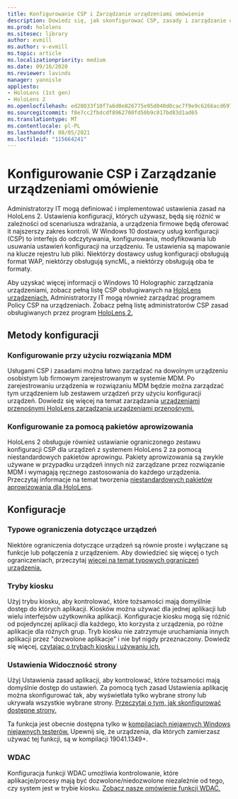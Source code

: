 ```yaml
---
title: Konfigurowanie CSP i Zarządzanie urządzeniami omówienie
description: Dowiedz się, jak skonfigurować CSP, zasady i zarządzanie urządzeniami przy użyciu pakietów Zarządzanie urządzeniami mobilnych i inicjowania obsługi administracyjnej.
ms.prod: hololens
ms.sitesec: library
author: evmill
ms.author: v-evmill
ms.topic: article
ms.localizationpriority: medium
ms.date: 09/16/2020
ms.reviewer: lavinds
manager: yannisle
appliesto:
- HoloLens (1st gen)
- HoloLens 2
ms.openlocfilehash: ed28033f10f7a6d0e826775e95d040d0cac7f9e9c6266acd6975d3532f6d8067
ms.sourcegitcommit: f8e7cc2fbdcdf8962700fd50b9c017bd83d1ad65
ms.translationtype: MT
ms.contentlocale: pl-PL
ms.lasthandoff: 08/05/2021
ms.locfileid: "115664241"
---
```

# <a name="configure-csps-and-device-management-overview"></a>Konfigurowanie CSP i Zarządzanie urządzeniami omówienie

Administratorzy IT mogą definiować i implementować ustawienia zasad na HoloLens 2. Ustawienia konfiguracji, których używasz, będą się różnić w zależności od scenariusza wdrażania, a urządzenia firmowe będą oferować it najszerszy zakres kontroli. W Windows 10 dostawcy usług konfiguracji (CSP) to interfejs do odczytywania, konfigurowania, modyfikowania lub usuwania ustawień konfiguracji na urządzeniu. Te ustawienia są mapowanie na klucze rejestru lub pliki. Niektórzy dostawcy usług konfiguracji obsługują format WAP, niektórzy obsługują syncML, a niektórzy obsługują oba te formaty.

Aby uzyskać więcej informacji o Windows 10 Holographic zarządzania urządzeniami, zobacz pełną listę CSP obsługiwanych na [HoloLens urządzeniach.](/windows/client-management/mdm/configuration-service-provider-reference#hololens)
Administratorzy IT mogą również zarządzać programem Policy CSP na urządzeniach. Zobacz pełną listę administratorów CSP zasad obsługiwanych przez program [HoloLens 2.](/windows/client-management/mdm/policy-csps-supported-by-hololens2)

## <a name="configuration-methods"></a>Metody konfiguracji

### <a name="configure-with-mdm"></a>Konfigurowanie przy użyciu rozwiązania MDM

Usługami CSP i zasadami można łatwo zarządzać na dowolnym urządzeniu osobistym lub firmowym zarejestrowanym w systemie MDM. Po zarejestrowaniu urządzenia w rozwiązaniu MDM będzie można zarządzać tym urządzeniem lub zestawem urządzeń przy użyciu konfiguracji urządzeń. Dowiedz się więcej na temat zarządzania [urządzeniami przenośnymi HoloLens zarządzania urządzeniami przenośnymi.](hololens-mdm-configure.md)

### <a name="configure-with-provisioning-packages"></a>Konfigurowanie za pomocą pakietów aprowizowania

HoloLens 2 obsługuje również ustawianie ograniczonego zestawu konfiguracji CSP dla urządzeń z systemem HoloLens 2 za pomocą niestandardowych pakietów aprowingu. Pakiety aprowizowania są zwykle używane w przypadku urządzeń innych niż zarządzane przez rozwiązanie MDM i wymagają ręcznego zastosowania do każdego urządzenia. Przeczytaj informacje na temat tworzenia [niestandardowych pakietów aprowizowania dla HoloLens](hololens-provisioning.md).

## <a name="configurations"></a>Konfiguracje

### <a name="common-device-restrictions"></a>Typowe ograniczenia dotyczące urządzeń

Niektóre ograniczenia dotyczące urządzeń są równie proste i wyłączane są funkcje lub połączenia z urządzeniem. Aby dowiedzieć się więcej o tych ograniczeniach, przeczytaj [więcej na temat typowych ograniczeń urządzenia.](hololens-common-device-restrictions.md)

### <a name="kiosk-modes"></a>Tryby kiosku

Użyj trybu kiosku, aby kontrolować, które tożsamości mają domyślnie dostęp do których aplikacji. Kiosków można używać dla jednej aplikacji lub wielu interfejsów użytkownika aplikacji. Konfiguracje kiosku mogą się różnić od pojedynczej aplikacji dla każdego, kto korzysta z urządzenia, po różne aplikacje dla różnych grup. Tryb kiosku nie zatrzymuje uruchamiania innych aplikacji przez "dozwolone aplikacje" i nie był nigdy przeznaczony. Dowiedz się więcej, [czytając o trybach kiosku i używaniu ich.](hololens-kiosk.md)

### <a name="settings-page-visibility"></a>Ustawienia Widoczność strony

Użyj Ustawienia zasad aplikacji, aby kontrolować, które tożsamości mają domyślnie dostęp do ustawień. Za pomocą tych zasad Ustawienia aplikację można skonfigurować tak, aby wyświetlała tylko wybrane strony lub ukrywała wszystkie wybrane strony. [Przeczytaj o tym, jak skonfigurować dostępne strony.](settings-uri-list.md)

Ta funkcja jest obecnie dostępna tylko w [kompilacjach niejawnych Windows niejawnych testerów.](hololens-insider.md) Upewnij się, że urządzenia, dla których zamierzasz używać tej funkcji, są w kompilacji 19041.1349+.

### <a name="wdac"></a>WDAC

Konfiguracja funkcji WDAC umożliwia kontrolowanie, które aplikacje/procesy mają być dozwolone/niedozwolone niezależnie od tego, czy system jest w trybie kiosku.
[Zobacz nasze omówienie funkcji WDAC.](windows-defender-application-control-wdac.md)

